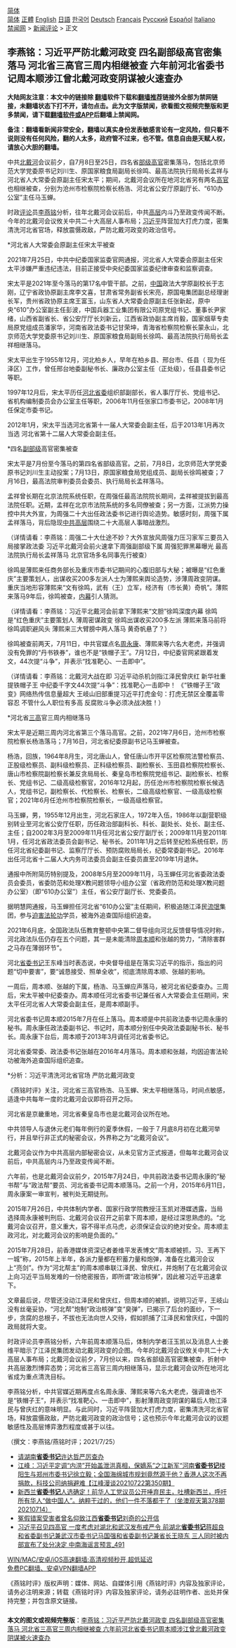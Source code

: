  <!-- 面包屑导航 --> <div class="breadcrumb"><!-- GTranslate: https://gtranslate.io/ -->  <div class="switcher notranslate">  <div class="selected">  <a href="#" onclick="return false;"> 简体</a>  </div>  <div class="option">  <a href="https://www.bannedbook.org" onclick="doGTranslate('zh-CN|zh-CN');jQuery('div.switcher div.selected a').html(jQuery(this).html());return false;" title="简体中文" class="nturl selected"> 简体</a>  <a href="https://www.bannedbook.org/zh-tw/" onclick="doGTranslate('zh-CN|zh-TW');jQuery('div.switcher div.selected a').html(jQuery(this).html());return false;" title="繁體中文" class="nturl"> 正體</a>  <a href="https://www.bannedbook.org/en/" onclick="doGTranslate('zh-CN|en');jQuery('div.switcher div.selected a').html(jQuery(this).html());return false;" title="English" class="nturl"> English</a>  <a href="https://www.bannedbook.org/ja/" onclick="doGTranslate('zh-CN|ja');jQuery('div.switcher div.selected a').html(jQuery(this).html());return false;" title="日本語" class="nturl"> 日語</a>  <a href="https://www.bannedbook.org/ko/" onclick="doGTranslate('zh-CN|ko');jQuery('div.switcher div.selected a').html(jQuery(this).html());return false;" title="한국어" class="nturl"> 한국어</a>  <a href="https://www.bannedbook.org/de/" onclick="doGTranslate('zh-CN|de');jQuery('div.switcher div.selected a').html(jQuery(this).html());return false;" title="Deutsch" class="nturl"> Deutsch</a>  <a href="https://www.bannedbook.org/fr/" onclick="doGTranslate('zh-CN|fr');jQuery('div.switcher div.selected a').html(jQuery(this).html());return false;" title="Français" class="nturl"> Français</a>  <a href="https://www.bannedbook.org/ru/" onclick="doGTranslate('zh-CN|ru');jQuery('div.switcher div.selected a').html(jQuery(this).html());return false;" title="Русский" class="nturl"> Русский</a>  <a href="https://www.bannedbook.org/es/" onclick="doGTranslate('zh-CN|es');jQuery('div.switcher div.selected a').html(jQuery(this).html());return false;" title="Español" class="nturl"> Español</a>  <a href="https://www.bannedbook.org/it/" onclick="doGTranslate('zh-CN|it');jQuery('div.switcher div.selected a').html(jQuery(this).html());return false;" title="Italiano" class="nturl"> Italiano</a>  </div>  </div>      <div class='breadcrumb-sub'><!-- Breadcrumb NavXT 6.3.0 --> <a href="https://www.bannedbook.org/" class="home">禁闻网</a> &gt; <a href="https://www.bannedbook.org/bnews/comments/" class="category">新闻评论</a> &gt; 正文</div></div><h2>李燕铭：习近平严防北戴河政变 四名副部级高官密集落马 河北省三高官三周内相继被查 六年前河北省委书记周本顺涉江曾北戴河政变阴谋被火速查办</h2> <p class="notice"><b>大陆网友注意：本文中的链接除 <a href="https://github.com/bannedbook/fanqiang" >翻墙</a>软件下载和<a href="https://github.com/killgcd/justmysocks/blob/master/README.md">翻墙推荐</a>链接外全部为禁网链接，未翻墙状态下打不开，请勿点击。此为文字版禁闻，欲看图文视频完整版和更多禁闻，请下载<a href="https://github.com/bannedbook/fanqiang">翻墙软件或APP</a>后翻墙上禁闻网。</p><p>备注：翻墙看新闻非常安全，翻墙以真实身份发表敏感言论有一定风险，但只看不说则没有任何风险，翻的人太多，政府管不过来，也不管。信息自由是天赋人权，请放心大胆的翻墙。</b></p>  <div class="entry"> <p></p> <p>中共<a href="https://www.bannedbook.org/bnews/tag/%E5%8C%97%E6%88%B4%E6%B2%B3/" class="st_tag internal_tag" rel="tag" title="标签 北戴河 下的日志">北戴河</a>会议前夕&#65292;自7月8日至25日&#65292;四名省<a href="https://www.bannedbook.org/bnews/tag/%e9%83%a8%e7%ba%a7%e9%ab%98%e5%ae%98/" class="st_tag internal_tag" rel="tag" title="标签 部级高官 下的日志">部级高官</a>密集落马&#65292;包括北京师范大学党委原书记刘川生&#12289;原国家粮食局副局长徐鸣&#12289;最高法院执行局局长孟祥与河北省人大常委会原副主任宋太平&#65307;期间&#65292;北戴河会议所在地河北省另有两名<a href="https://www.bannedbook.org/bnews/tag/%E9%AB%98%E5%AE%98/" class="st_tag internal_tag" rel="tag" title="标签 高官 下的日志">高官</a>也相继被查&#65292;分别为沧州市检察院检察长杨浩&#12289;河北省公安厅原副厅长&#12289;&#8220;610办公室&#8221;主任马玉蝉&#12290;</p> <p>   时政<span class='wp_keywordlink_affiliate'><a href="https://www.bannedbook.org/bnews/comments/" title="新闻评论" target="_blank">评论</a></span>员<a href="https://www.bannedbook.org/bnews/tag/%e6%9d%8e%e7%87%95%e9%93%ad/" class="st_tag internal_tag" rel="tag" title="标签 李燕铭 下的日志">李燕铭</a>分析&#65292;往年北戴河会议前后&#65292;中共<span class='wp_keywordlink_affiliate'><a href="https://www.bannedbook.org/bnews/ccpdope/" title="中共高层内幕" target="_blank">高层</a></span>内斗乃至政变传闻不断&#12290;今年的北戴河会议攸关中共二十大高层人事布局&#65307;<a href="https://www.bannedbook.org/bnews/tag/%e4%b9%a0%e8%bf%91%e5%b9%b3/" class="st_tag internal_tag" rel="tag" title="标签 习近平 下的日志">习近平</a>阵营加大打虎力度&#65292;密集清洗河北省官场&#65292;释放震慑政敌&#65292;严防北戴河政变的政治信号&#12290;</p> <p>*河北省人大常委会原副主任宋太平被查</p> <p>2021年7月25日&#65292;中共中纪委国家监委官网通报&#65292;河北省人大常委会原副主任宋太平涉嫌严重违纪违法&#65292;目前正接受中央纪委国家监委纪律审查和监察调查&#12290;</p> <p>   宋太平是2021年至今落马的第17名中管干部&#12290;之前&#65292;<span class='wp_keywordlink_affiliate'><a href="https://www.bannedbook.org/" title="中国" target="_blank">中国</a></span>政法大学原副校长于志刚&#65292;辽宁省政协原副主席李文喜&#65292;甘肃省常务副省长宋亮&#65292;原国电集团副总经理谢长军&#65292;贵州省政协原主席王富玉&#65292;山东省人大常委会原副主任张新起&#65292;原中央&#8220;610&#8221;办公室副主任彭波&#65292;中国兵器工业集团有限公司原党组书记&#12289;董事长尹家绪&#65292;山西省副省长&#12289;省公安厅厅长刘新云&#65292;江西省政协副主席肖毅&#65292;国家烟草专卖局原党组成员潘家华&#65292;河南省政法委书记甘荣坤&#65292;青海省检察院检察长蒙永山&#65292;北京师范大学党委原书记刘川生&#12289;原国家粮食局副局长徐鸣&#12289;最高法院执行局局长孟祥相继落马&#12290; </p> <p>宋太平出生于1955年12月&#65292;河北柏乡人&#65292;早年在柏乡县&#12289;邢台市&#12289;任县&#65288; 现为任泽区&#65289;工作&#65292;曾任邢台地委副秘书长&#12289;廉政办公室主任&#65288;正处级&#65289;&#65292;任县县委书记等职&#12290;</p> <p>1997年12月后&#65292;宋太平历任<a href="https://www.bannedbook.org/bnews/tag/%E6%B2%B3%E5%8C%97%E7%9C%81%E5%A7%94/" class="st_tag internal_tag" rel="tag" title="标签 河北省委 下的日志">河北省委</a>组织部副部长&#65292;省人事厅厅长&#12289;党组书记&#12289;省机构编制委员会办公室主任等职&#65292;2006年11月任张家口市委书记&#65292;2008年1月任保定市委书记&#12290;</p> <p>2012年1月&#65292;宋太平当选河北省第十一届人大常委会副主任&#65292;后于2013年1月再次当选 河北省第十二届人大常委会副主任&#12290;</p> <p>   *四名<a href="https://www.bannedbook.org/bnews/tag/%E5%89%AF%E9%83%A8%E7%BA%A7/" class="st_tag internal_tag" rel="tag" title="标签 副部级 下的日志">副部级</a>高官密集被查 </p>  <p>宋太平是7月份至今落马的第四名省部级高官&#12290;之前&#65292;7月8日&#65292;北京师范大学党委原书记刘川生主动投案&#65307;7月13日&#65292;原国家粮食局党组成员&#12289;副局长徐鸣被查&#65307;7月16日&#65292;最高法院审判委员会委员&#12289;执行局局长孟祥落马&#12290;</p> <p>孟祥曾长期在北京法院系统任职&#65292;在周强任最高法院院长期间&#65292;孟祥被提拔到最高法院任职&#12290;近期&#65292;孟祥在北京市法院系统的多名同僚被查&#65307;另一方面&#65292;江派势力操控中共大外宣&#65292;为周强二十大出任政法委书记进行舆论造势&#12290;敏感时刻&#65292;周强下属孟祥落马&#65292;背后隐现<span class='wp_keywordlink_affiliate'><a href="https://www.bannedbook.org/bnews/ccpdope/" title="中共高层" target="_blank">中共高层</a></span>围绕二十大高层人事暗战激烈&#12290;</p> <p>&#65288;详情请看&#65306;李燕铭&#65306;周强二十大仕途不妙&#65311;大外宣放风周强力压习家军三要员入局接掌政法委 习近平北戴河会前火速拿下周强副部级下属 周强犯罪黑幕曝光 最高法院执行局长孟祥落马 北京官场多名同事先行被查&#65289;</p> <p>   徐鸣是薄熙来任商务部长及重庆市委书记期间的心腹旧部与大秘&#65307;被曝是&#8220;红色重庆&#8221;主要策划人&#65292;出谋收买200多左派人士为薄熙来舆论造势&#65292;涉薄周政变阴谋&#12290;重庆当地形容薄熙来&#8220;文有徐鸣&#65292;武有&#65288;王&#65289;立军&#65292;经济有&#65288;市长黄&#65289;奇帆&#8221;&#12290;薄熙来落马9年后&#65292;徐鸣被查&#65292;<span class='wp_keywordlink_affiliate'><a href="https://www.bannedbook.org/bnews/ccpdope/" title="中共高层内幕" target="_blank">内幕</a></span>引人猜测&#12290;</p> <p>&#65288;详情请看&#65306;李燕铭&#65306;习近平北戴河会前拿下薄熙来&#8220;文胆&#8221;徐鸣深度内幕 徐鸣是&#8220;红色重庆&#8221;主要策划人 薄周密谋政变 徐鸣出谋收买200多左派 薄熙来落马前将徐鸣调职避风头 薄熙来三大臂膀中两人落马 黄奇帆悬了&#65311;&#65289;</p> <p>徐鸣被查前两天&#65292;7月11日&#65292;中共官媒点名<span class='wp_keywordlink'><a href="https://www.bannedbook.org/forum2/topic2891.html" title="《周永康其人》《周永康传》" target="_blank">周永康</a></span>&#12289;薄熙来等六名大老虎&#65292;并强调没有免罪的&#8220;丹书铁券&#8221;&#65292;谁也不是&#8220;铁帽子王&#8221;&#12290;7月12日&#65292;中纪委官网紧跟着发文&#65292;44次提&#8220;斗争&#8221;&#65292;并表示&#8220;找准靶心&#12289;一击即中&#8221;&#12290;</p> <p>&#65288;详情请看&#65306;李燕铭&#65306;北戴河大战在即 习近平动杀机剑指江泽民曾庆红 新华社重提铁帽子王 中纪委千字文44次提&#8220;斗争&#8221;&#65306;找准靶心一击即中&#65281; &#12298;&#8220;铁帽子王&#8221;政变&#12299;网络热传信息量超大 王岐山旧部重提习近平打虎金句&#65306;打虎无禁区全覆盖零容忍 不管什么人职位有多高 反腐败斗争必须决战决胜&#65281;&#65289;</p> <p>*河北省<a href="https://www.bannedbook.org/bnews/tag/%E4%B8%89%E9%AB%98/" class="st_tag internal_tag" rel="tag" title="标签 三高 下的日志">三高</a>官三周内相继落马</p> <p>宋太平是近期三周内河北省第三个落马高官&#12290;之前&#65292;2021年7月6日&#65292;沧州市检察院检察长杨浩落马&#65307;7月16日&#65292;河北省纪委原副书记马玉蝉被查&#12290;</p> <p>杨浩&#65292;回族&#65292;1964年8月生&#65292;河北唐山人&#65292;曾任唐山市开平区检察院法警检察员&#12289;正股级检察员&#12289;副科级检察员&#12289;正科级检察员&#12289;副检察长&#12289;玉田县检察院检察长&#12289;唐山市检察院副检察长兼反贪局局长&#12289;秦皇岛市检察院党组书记&#12289;副检察长&#12289;检察长&#12289;党组书记&#12289;二级高级检察官&#65292;2016年12月起&#65292;历任沧州市检察院检察长候选人&#65292;党组书记&#65292;副检察长&#12289;代检察长&#12289;检察长&#65292;二级高级检察官&#12289;一级高级检察官&#65307;2021年6月任沧州市检察院检察长&#65292;一级高级检察官&#12290;</p>  <p>马玉蝉&#65292;男&#65292;1955年12月出生&#65292;河北石家庄人&#65292;1972年入伍&#65292;1986年以副营职级别转业至河北省公安厅任职&#65292;历任政治部副科长&#12289;科长&#12289;副处长&#12289;处长&#12289;副主任&#12289;主任&#65307;自2002年3月至2009年11月任河北省公安厅副厅长&#65307;2009年11月至2011年1月&#65292;任河北省政法委员会副书记&#12289;秘书长&#12290;2011年1月之后转至纪检系统任职&#65292;历任河北省纪委副书记&#12289;监察厅厅长&#12289;预防腐败局局长&#65292;纪委常委副书记&#12290;2016年出任河北省十二届人大内务司法委员会副主任委员直至2019年1月退休&#12290;</p> <p>通报中所附简历特别提及&#65292;2008年5月至2009年11月&#65292;马玉蝉任河北省委政法委员会委员&#65292;省委防范和处理X教问题领导小组办公室&#65288;省政府防范和处理X教问题办公室&#65289;&#65288;即&#8220;610办公室&#8221;&#65289;主任&#65292;省公安厅副厅长&#12289;党委委员&#12290;</p> <p>据明慧网通报&#65292;马玉蝉担任河北省&#8220;610办公室&#8221;主任期间&#65292;积极追随江泽民<span class='wp_keywordlink'><a href="https://www.bannedbook.org/forum11/topic282.html" title="禁片：评中国共产党的流氓本性" target="_blank">流氓</a></span>集团&#65292;参与<span class='wp_keywordlink'><a href="https://www.bannedbook.org/forum11/topic278.html" title="评江泽民与中共相互利用迫害法轮功" target="_blank">迫害法轮功</a></span>学员&#65292;被海外追查国际组织追查&#12290;</p> <p>   2021年6月底&#65292;全国政法队伍教育整顿中央第二督导组向河北反馈督导情况时称&#65292;河北政法队伍仍存在五个问题&#65292;其一是未能清除<a href="https://www.bannedbook.org/bnews/tag/%e5%91%a8%e6%9c%ac%e9%a1%ba/" class="st_tag internal_tag" rel="tag" title="标签 周本顺 下的日志">周本顺</a>和张越的势力&#65292;&#8220;清除害群之马存在薄弱环节&#8221;&#12290;</p> <p>河北<a href="https://www.bannedbook.org/bnews/tag/%e7%9c%81%e5%a7%94%e4%b9%a6%e8%ae%b0/" class="st_tag internal_tag" rel="tag" title="标签 省委书记 下的日志">省委书记</a>王东峰当时表态说&#65292;中央督导组是在落实习近平的指示&#65292;指出的问题&#8220;切中要害&#8221;&#65292;要&#8220;诚恳接受&#12289;照单全收&#8221;&#65292;彻底清除周本顺&#12289;张越的影响&#12290;</p> <p>一周后&#65292;周本顺&#12289;张越的下属&#65292;杨浩&#12289;马玉蝉应声落马&#65292;被河北省纪委查办&#12290;三周后&#65292;宋太平被中纪委查办&#12290;周本顺任河北省委书记兼任省人大常委会主任期间&#65292;宋太平任河北省人大常委会副主任&#65292;是周本顺副手&#12290; </p> <p>河北省委书记周本顺2015年7月在任上落马&#12290;周本顺是中共前政法委书记周永康的秘书&#12290;周永康任政法委副书记&#12289;书记时&#65292;周本顺分别任中央政法委副秘书长&#12289;秘书长&#12290;周永康下台后&#65292;周本顺于2013年3月调任河北省委书记&#12290; </p> <p>河北省委常委&#12289;政法委书记张越在2016年4月落马&#12290;周本顺和张越&#65292;均因迫害法轮功被海外追查国际组织追查&#12290;</p> <p>   *分析&#65306;习近平清洗河北省官场 严防北戴河政变</p> <p>&#12298;燕铭时评&#12299;关注&#65292;河北省三高官杨浩&#12289;马玉蝉&#12289;宋太平相继落马&#65292;时间点敏感&#65292;适逢中共每年一度的北戴河会议即将召开之际&#12290;</p>  <p>河北省是京畿重地&#65292;河北省秦皇岛市也是北戴河会议所在地&#12290;</p> <p>中共领导人与退休元老们每年例行的夏季休假&#65292;一般于７月底8月初在北戴河举行&#65292;并且举行非正式的秘密会议&#65292;外界称之为&#8220;北戴河会议&#8221;&#12290;</p> <p>北戴河会议作为中共高层内部秘密会议&#65292;从未见官方正式报道&#65292;但每年北戴河会议前后&#65292;中共高层内斗乃至政变传闻不断&#12290;</p> <p>六年前&#65292;也是北戴河会议前夕&#65292;2015年7月24日&#65292;中共前政法委书记周永康的&#8220;秘书帮&#8221;与&#8220;政法帮&#8221;要员&#12289;河北省委书记周本顺落马&#12290;之前一个月&#65292;2015年6月11日&#65292;周永康案一审宣判&#65292;被判处无期徒刑&#12290;</p> <p>2015年7月26日&#65292;中共体制内学者&#12289;国家行政学院教授汪玉凯对港媒透露&#65292;当局选择周永康被判刑后&#12289;北戴河会议召开之前拿下周本顺&#65292;是经过深思熟虑的&#12290;&#8220;北戴河会议召开&#65292;意义重大&#65292;容不得半点马虎&#65292;必须保证会议的绝对安全&#12290;周本顺主政河北&#65292;对北戴河会议的影响是负面的&#12290;&#8221;</p> <p>   2015年7月28日&#65292;前香港媒体资深记者姜维平发表博文&#8220;周本顺被抓&#65292;习&#12289;王再下一城&#8221;称&#65292;2015年上半年&#65292;各派力量都在积蓄力量和炮弹&#65292;准备在北戴河会议上&#8220;亮剑&#8221;&#12290;作为&#8220;河北帮主&#8221;的周本顺串联江泽民&#12289;曾庆红&#65292;并炮制了在北戴河会议上向习近平当局发难的一份绝密报告&#65292;即所谓&#8220;政治核弹&#8221;&#65292;因此被习近平迅速拿下&#12290;</p> <p>文章最后说&#65292;尽管还没动江泽民和曾庆红&#65292;但周本顺的被抓&#65292;说明习近平&#65292;王岐山没有丝毫妥协&#65292;&#8220;河北帮&#8221;炮制&#8220;政治核弹&#8221;变&#8220;臭弹&#8221;&#65292;已揭示了后台的面纱&#65292;下一步&#65292;贪腐的总根子&#65292;不拔也无法向世人交待&#65292;假如抓捕了江泽民和曾庆红&#65292;中国的政局就将大变&#12290;</p> <p>时政评论员李燕铭分析&#65292;六年前周本顺落马后&#65292;体制内学者汪玉凯以及消息人士姜维平暗示了江泽民集团发动北戴河政变的企图&#12290;今年的北戴河会议攸关中共二十大高层人事布局&#65307;北戴河会议前夕&#65292;7月份以来&#65292;四名省部级高官密集被查&#65292;折射中共高层激烈博弈态势&#65307;河北省三高官三周内相继落马&#65292;显示北戴河会议所在地河北省成为重点清洗目标&#12290;</p> <p>   李燕铭分析&#65292;中共官媒近期再度点名周永康&#12289;薄熙来等六名大老虎&#65292;强调谁也不是&#8220;铁帽子王&#8221;&#65292;并表示&#8220;找准靶心&#12289;一击即中&#8221;&#65292;影射薄周政变阴谋的幕后人物江泽民与曾庆红的意味明显&#12290;与此同时&#65292;习近平阵营加大打虎力度&#65292;密集清洗河北省官场&#65292;释放震慑政敌&#65292;严防北戴河政变的政治信号&#65307;这也预示今年北戴河会议的议题敏感性及高层博弈激烈程度或甚于以往&#12290;</p> <p>&#65288;撰文&#65306;李燕铭/燕铭时评&#65307;2021/7/25&#65289;</p>  <ul class='op-related-articles' title='相关阅读'> <li><a href='https://www.bannedbook.org/bnews/baitai/20210723/1592785.html' target='_blank'>请湖南<b>省委书记</b>许达哲严厉查办</a></li> <li><a href='https://www.bannedbook.org/bnews/cbnews/20210723/1592637.html' target='_blank'>江峰：习近平定调“内涝”开始盖泄洪真相，保嫡系”之江新军“河南<b>省委书记</b>楼阳生与郑州市委书记徐立毅；全国海绵城市规划竟然源于他？香港人这次不再捐款，科技公司纳捐避难【江峰漫谈20210722第350期】</a></li> <li><a href='https://www.bannedbook.org/bnews/bannedvideo/20210713/1586429.html' target='_blank'>新西兰<b>省委书记</b>人选确定！前华人工党议员公开唾弃民主，吐槽新西兰，呼吁所有华人“做中国人”。纳粹干过的，他们一件不落都干了（坐澳观天第378期 20210714）</a></li> <li><a href='https://www.bannedbook.org/bnews/weiquan/20210711/1584838.html' target='_blank'>冤假错案受害者曾名仰致江西<b>省委书记</b>刘奇的公开信</a></li> <li><a href='https://www.bannedbook.org/bnews/comments/20210710/1584097.html' target='_blank'>习近平召见四高官 一度考虑对湖北和武汉发布戒严令 前湖北<b>省委书记</b>蒋超良和省委副书记兼武汉市委书记马国强和省委副书记兼省长王晓东 三人同时被内部宣布了处分决定 中南海谣言预言_491</a></li> </ul> <p class="texttj"> <a href="https://github.com/bannedbook/fanqiang/wiki/V2ray%E6%9C%BA%E5%9C%BA" target="_blank">WIN/MAC/安卓/iOS高速翻墙:高清视频秒开,超低延迟</a><br/> <a href="https://github.com/bannedbook/fanqiang/wiki/%E7%A6%81%E9%97%BB%E7%BD%91%E5%AE%89%E5%8D%93%E7%BF%BB%E5%A2%99%E6%96%B0%E9%97%BBAPP" target="_blank">免费PC翻墙、安卓VPN翻墙APP</a></p><p>&#12298;燕铭时评&#12299;版权声明&#65306;媒体&#12289;网站&#12289;自媒体引用&#12298;燕铭时评&#12299;内容及独家评论&#65292;请务必注明来源&#65307;转载&#12298;燕铭时评&#12299;内容及独家评论&#65292;请务必註明作者&#12289;出处并保持完整&#65307;并包含原文链接&#12290;  </p><a name='sharetosocial'></a>  <div style="margin-bottom:5px;padding-bottom:5px;clear:both"> <div id="archive-pix-1" class="banner-ads"> <!-- AuctionX Display platform tag START --> <div id="26318x728x90x621x_ADSLOT2" clicktrack="%%CLICK_URL_ESC%%"></div> <!-- AuctionX Display platform tag END --> </div> <div id="archive-pix-2" class="banner-ads"> <!-- AuctionX Display platform tag START --> <div id="26315x300x250x621x_ADSLOT2" clicktrack="%%CLICK_URL_ESC%%"></div> <!-- AuctionX Display platform tag END --> </div> </div>  <div id="archive-pix-1" class="banner-ads"> <!-- AuctionX Display platform tag START --> <div id="26318x728x90x621x_ADSLOT3" clicktrack="%%CLICK_URL_ESC%%"></div> <!-- AuctionX Display platform tag END --> </div> <div><b>本文的图文或视频完整版</b>：<a href='https://www.bannedbook.org/bnews/comments/20210725/1593874.html'>李燕铭：习近平严防北戴河政变 四名副部级高官密集落马 河北省三高官三周内相继被查 六年前河北省委书记周本顺涉江曾北戴河政变阴谋被火速查办</a></div>  </div><!--END ENTRY--> 